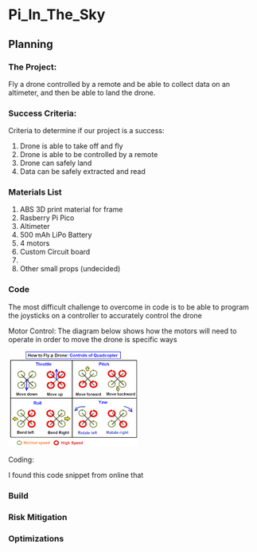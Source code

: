 # Pi_In_The_Sky

## Planning

### The Project: 

Fly a drone controlled by a remote and be able to collect data on an altimeter, and then be able to land the drone.

### Success Criteria:

Criteria to determine if our project is a success:

1) Drone is able to take off and fly
2) Drone is able to be controlled by a remote
3) Drone can safely land
4) Data can be safely extracted and read

### Materials List

1) ABS 3D print material for frame
2) Rasberry Pi Pico
3) Altimeter
3) 500 mAh LiPo Battery
4) 4 motors
5) Custom Circuit board
6)
7) Other small props (undecided)

### Code

The most difficult challenge to overcome in code is to be able to program the joysticks on a controller to accurately control the drone

Motor Control: The diagram below shows how the motors will need to operate in order to move the drone is specific ways

![download](Images/download.png)

Coding:

I found this code snippet from online that

### Build

### Risk Mitigation

### Optimizations




